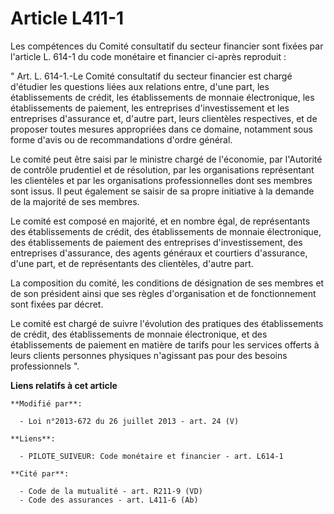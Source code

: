 # Article L411-1

Les compétences du Comité consultatif du secteur financier sont fixées par l'article L. 614-1 du code monétaire et financier
ci-après reproduit : 

" Art. L. 614-1.-Le Comité consultatif du secteur financier est chargé d'étudier les questions liées aux relations entre,
d'une part, les établissements de crédit, les établissements de monnaie électronique, les établissements de paiement, les
entreprises d'investissement et les entreprises d'assurance et, d'autre part, leurs clientèles respectives, et de proposer
toutes mesures appropriées dans ce domaine, notamment sous forme d'avis ou de recommandations d'ordre général. 

Le comité peut être saisi par le ministre chargé de l'économie, par l'Autorité de contrôle prudentiel et de résolution, par
les organisations représentant les clientèles et par les organisations professionnelles dont ses membres sont issus. Il peut
également se saisir de sa propre initiative à la demande de la majorité de ses membres. 

Le comité est composé en majorité, et en nombre égal, de représentants des établissements de crédit, des établissements de
monnaie électronique, des établissements de paiement des entreprises d'investissement, des entreprises d'assurance, des
agents généraux et courtiers d'assurance, d'une part, et de représentants des clientèles, d'autre part. 

La composition du comité, les conditions de désignation de ses membres et de son président ainsi que ses règles
d'organisation et de fonctionnement sont fixées par décret. 

Le comité est chargé de suivre l'évolution des pratiques des établissements de crédit, des établissements de monnaie
électronique, et des établissements de paiement en matière de tarifs pour les services offerts à leurs clients personnes
physiques n'agissant pas pour des besoins professionnels ".

**Liens relatifs à cet article**

	**Modifié par**:

	  - Loi n°2013-672 du 26 juillet 2013 - art. 24 (V)

	**Liens**:

	  - PILOTE_SUIVEUR: Code monétaire et financier - art. L614-1

	**Cité par**:

	  - Code de la mutualité - art. R211-9 (VD)
	  - Code des assurances - art. L411-6 (Ab)
